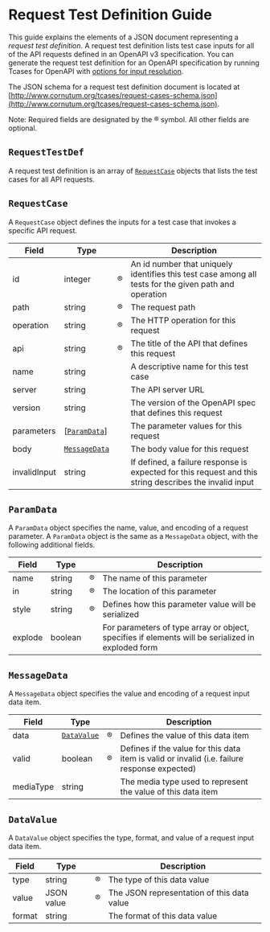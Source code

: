 # Request Test Definition Guide #

This guide explains the elements of a JSON document representing a *request test definition*. A request test definition lists
test case inputs for all of the API requests defined in an OpenAPI v3 specification. You can generate the request test
definition for an OpenAPI specification by running Tcases for OpenAPI with [options for input
resolution](Running-Api-Test-Cases.md#generating-request-inputs).

The JSON schema for a request test definition document is located at
[http://www.cornutum.org/tcases/request-cases-schema.json](http://www.cornutum.org/tcases/request-cases-schema.json).

Note: Required fields are designated by the :registered: symbol. All other fields are optional.

## `RequestTestDef` ##

A request test definition is an array of [`RequestCase`](#requestcase) objects that lists the test cases for all API requests.

## `RequestCase` ##

A `RequestCase` object defines the inputs for a test case that invokes a specific API request.

| Field         | Type |                    | Description |
| ---           | ---  | ---                | ---         |
| id            | integer | :registered:    | An id number that uniquely identifies this test case among all tests for the given path and operation |
| path          | string | :registered:     | The request path |
| operation     | string | :registered:     | The HTTP operation for this request |
| api           | string | :registered:     | The title of the API that defines this request |
| name          | string |                  | A descriptive name for this test case |
| server        | string |                  | The API server URL |
| version       | string |                  | The version of the OpenAPI spec that defines this request |
| parameters    | \[[`ParamData`](#paramdata)\] |     | The parameter values for this request |
| body          | [`MessageData`](#messagedata) |   | The body value for this request |
| invalidInput  | string |                  | If defined, a failure response is expected for this request and this string describes the invalid input |

## `ParamData` ##

A `ParamData` object specifies the name, value, and encoding of a request parameter. A `ParamData` object is the same as a `MessageData` object,
with the following additional fields.

| Field         | Type |                            | Description |
| ---           | ---  | ---                        | ---         |
| name          | string  | :registered:            | The name of this parameter |
| in            | string | :registered:             | The location of this parameter |
| style         | string | :registered:             | Defines how this parameter value will be serialized |
| explode       | boolean             |             | For parameters of type array or object, specifies if elements will be serialized in exploded form |

## `MessageData` ##

A `MessageData` object specifies the value and encoding of a request input data item. 

| Field         | Type |                            | Description |
| ---           | ---  | ---                        | ---         |
| data          | [`DataValue`](#datavalue) | :registered:    | Defines the value of this data item |
| valid         | boolean | :registered:            | Defines if the value for this data item is valid or invalid (i.e. failure response expected) |
| mediaType     | string |                          | The media type used to represent the value of this data item |

## `DataValue` ##

A `DataValue` object specifies the type, format, and value of a request input data item.

| Field         | Type |                    | Description |
| ---           | ---  | ---                | ---         |
| type          | string  | :registered:    | The type of this data value |
| value         | JSON value | :registered: | The JSON representation of this data value |
| format        | string |                  | The format of this data value |
